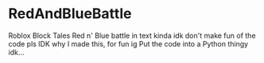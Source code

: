 # RedAndBlueBattle
Roblox Block Tales Red n' Blue battle in text kinda idk don't make fun of the code pls
IDK why I made this, for fun ig
Put the code into a Python thingy idk...
